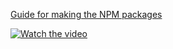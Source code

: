 [Guide for making the NPM packages](https://dev.to/alexeagleson/how-to-create-and-publish-a-react-component-library-2oe)

[![Watch the video](https://img.youtube.com/vi/XHQi5a0TmMc/maxresdefault.jpg)](https://www.youtube.com/watch?v=XHQi5a0TmMc)

